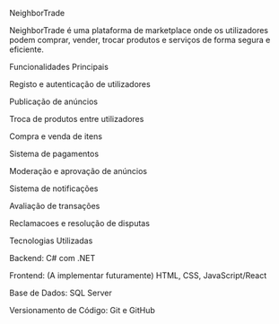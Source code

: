 NeighborTrade

NeighborTrade é uma plataforma de marketplace onde os utilizadores podem comprar, vender, trocar produtos e serviços de forma segura e eficiente.

Funcionalidades Principais

Registo e autenticação de utilizadores

Publicação de anúncios

Troca de produtos entre utilizadores

Compra e venda de itens

Sistema de pagamentos

Moderação e aprovação de anúncios

Sistema de notificações

Avaliação de transações

Reclamacoes e resolução de disputas

Tecnologias Utilizadas

Backend: C# com .NET

Frontend: (A implementar futuramente) HTML, CSS, JavaScript/React

Base de Dados: SQL Server

Versionamento de Código: Git e GitHub